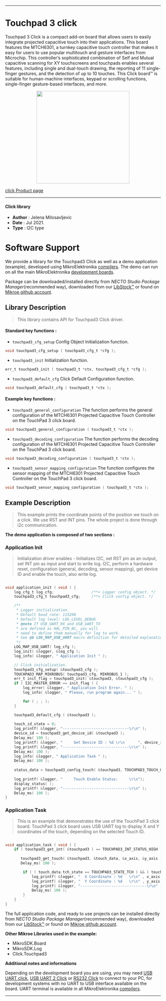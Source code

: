 
---
# Touchpad 3 click

Touchpad 3 Click is a compact add-on board that allows users to easily integrate projected capacitive touch into their applications. This board features the MTCH6301, a turnkey capacitive touch controller that makes it easy for users to use popular multitouch and gesture interfaces from Microchip. This controller’s sophisticated combination of Self and Mutual capacitive scanning for XY touchscreens and touchpads enables several features, including single and dual-touch drawing, the reporting of 11 single-finger gestures, and the detection of up to 10 touches. This Click board™ is suitable for human-machine interfaces, keypad or scrolling functions, single-finger gesture-based interfaces, and more.

<p align="center">
  <img src="https://download.mikroe.com/images/click_for_ide/touchpad3_click.png" height=300px>
</p>

[click Product page](https://www.mikroe.com/touchpad-3-click)

---


#### Click library

- **Author**        : Jelena Milosavljevic
- **Date**          : Jul 2021.
- **Type**          : I2C type


# Software Support

We provide a library for the Touchpad3 Click
as well as a demo application (example), developed using MikroElektronika
[compilers](https://www.mikroe.com/necto-studio).
The demo can run on all the main MikroElektronika [development boards](https://www.mikroe.com/development-boards).

Package can be downloaded/installed directly from *NECTO Studio Package Manager*(recommended way), downloaded from our [LibStock&trade;](https://libstock.mikroe.com) or found on [Mikroe github account](https://github.com/MikroElektronika/mikrosdk_click_v2/tree/master/clicks).

## Library Description

> This library contains API for Touchpad3 Click driver.

#### Standard key functions :

- `touchpad3_cfg_setup` Config Object Initialization function.
```c
void touchpad3_cfg_setup ( touchpad3_cfg_t *cfg );
```

- `touchpad3_init` Initialization function.
```c
err_t touchpad3_init ( touchpad3_t *ctx, touchpad3_cfg_t *cfg );
```

- `touchpad3_default_cfg` Click Default Configuration function.
```c
void touchpad3_default_cfg ( touchpad3_t *ctx );
```

#### Example key functions :

- `touchpad3_general_configuration` The function performs the general configuration of the MTCH6301 Projected Capacitive Touch Controller on the TouchPad 3 click board.
```c
void touchpad3_general_configuration ( touchpad3_t *ctx );
```

- `touchpad3_decoding_configuration` The function performs the decoding configuration of the MTCH6301 Projected Capacitive Touch Controller on the TouchPad 3 click board.
```c
void touchpad3_decoding_configuration ( touchpad3_t *ctx );
```

- `touchpad3_sensor_mapping_configuration` The function configures the sensor mapping of the MTCH6301 Projected Capacitive Touch Controller on the TouchPad 3 click board.
```c
void touchpad3_sensor_mapping_configuration ( touchpad3_t *ctx );
```

## Example Description

> This example prints the coordinate points of the position we touch on a click. We use RST and INT pins. The whole project is done through i2c communication.

**The demo application is composed of two sections :**

### Application Init

> Initialization driver enables - Initializes I2C, set RST pin as an output, set INT pin as input and start to write log. I2C, perform a hardware reset, configuration (general, decoding, sensor mapping), get device ID and enable the touch, also write log.

```c

void application_init ( void ) {
    log_cfg_t log_cfg;                 /**< Logger config object. */
    touchpad3_cfg_t touchpad3_cfg;     /**< Click config object. */

    /** 
     * Logger initialization.
     * Default baud rate: 115200
     * Default log level: LOG_LEVEL_DEBUG
     * @note If USB_UART_RX and USB_UART_TX 
     * are defined as HAL_PIN_NC, you will 
     * need to define them manually for log to work. 
     * See @b LOG_MAP_USB_UART macro definition for detailed explanation.
     */
    LOG_MAP_USB_UART( log_cfg );
    log_init( &logger, &log_cfg );
    log_info( &logger, " Application Init " );

    // Click initialization.
    touchpad3_cfg_setup( &touchpad3_cfg );
    TOUCHPAD3_MAP_MIKROBUS( touchpad3_cfg, MIKROBUS_1 );
    err_t init_flag = touchpad3_init( &touchpad3, &touchpad3_cfg );
    if ( I2C_MASTER_ERROR == init_flag ) { 
        log_error( &logger, " Application Init Error. " );
        log_info( &logger, " Please, run program again... " );

        for ( ; ; );
    }

    touchpad3_default_cfg ( &touchpad3 );
    
    touch_id_state = 0;
    log_printf( &logger, "------------------------------\r\n" );
    device_id = touchpad3_get_device_id( &touchpad3 );
    Delay_ms( 100 );
    log_printf( &logger, "     Get Device ID : %d \r\n      ", device_id );
    log_printf( &logger, "------------------------------\r\n" );
    Delay_ms( 100 );
    log_info( &logger, " Application Task " );
    Delay_ms( 100 );
    
    status_data = touchpad3_config_touch( &touchpad3, TOUCHPAD3_TOUCH_GESTURE_ENABLE );
    
    log_printf( &logger, "     Touch Enable Status:     \r\n");
    display_status( );
    log_printf( &logger, "------------------------------\r\n" );
    Delay_ms( 100 );
}

```

### Application Task

> This is an example that demonstrates the use of the TouchPad 3 click board. TouchPad 3 click board uses USB UART log to display X and Y coordinates of the touch, depending on the selected Touch ID.

```c

void application_task ( void ) {
    if ( touchpad3_get_int( &touchpad3 ) == TOUCHPAD3_INT_STATUS_HIGH ) {
       
       touchpad3_get_touch( &touchpad3, &touch_data, &x_axis, &y_axis );
       Delay_ms( 100 );

        if ( ( touch_data.tch_state == TOUCHPAD3_STATE_TCH ) && ( touch_data.touch_id == touch_id_state ) ) {   
            log_printf( &logger, "  X Coordinate : %d   \r\n" , x_axis );
            log_printf( &logger, "  Y Coordinate : %d   \r\n" , y_axis );
            log_printf( &logger, "------------------------------\r\n" );
            Delay_ms( 100 );
        }
    }
}

```

The full application code, and ready to use projects can be installed directly from *NECTO Studio Package Manager*(recommended way), downloaded from our [LibStock&trade;](https://libstock.mikroe.com) or found on [Mikroe github account](https://github.com/MikroElektronika/mikrosdk_click_v2/tree/master/clicks).

**Other Mikroe Libraries used in the example:**

- MikroSDK.Board
- MikroSDK.Log
- Click.Touchpad3

**Additional notes and informations**

Depending on the development board you are using, you may need
[USB UART click](https://www.mikroe.com/usb-uart-click),
[USB UART 2 Click](https://www.mikroe.com/usb-uart-2-click) or
[RS232 Click](https://www.mikroe.com/rs232-click) to connect to your PC, for
development systems with no UART to USB interface available on the board. UART
terminal is available in all MikroElektronika
[compilers](https://shop.mikroe.com/compilers).

---
